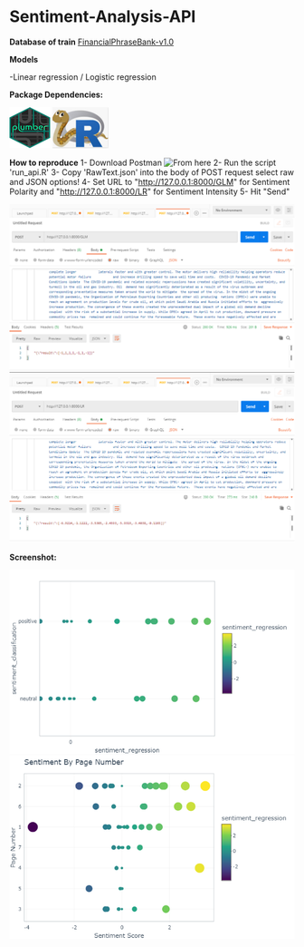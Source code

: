 # Sentiment-Analysis-API



**Database of train** 
[FinancialPhraseBank-v1.0](https://www.researchgate.net/publication/251231364_FinancialPhraseBank-v10)





**Models** 


-Linear regression / Logistic regression



**Package Dependencies:** 


![Plumber package](img/plumber.png)
![Reticulate package](img/reticulate.png)


**How to reproduce**
1- Download Postman ![From here](https://dl.pstmn.io/download/latest/win64)
2- Run the script 'run_api.R'
3- Copy 'RawText.json' into the body of POST request select raw and JSON options!
4- Set URL to "http://127.0.0.1:8000/GLM" for Sentiment Polarity and "http://127.0.0.1:8000/LR" for Sentiment Intensity
5- Hit "Send"

![Sentiment Polarity](img/GLM.PNG)
![Sentiment Intensity](img/LR.PNG)

**Screenshot:**


![Sentiment per paragraph](img/plot1.png)
![Sentiment per page](img/plot2.png)
